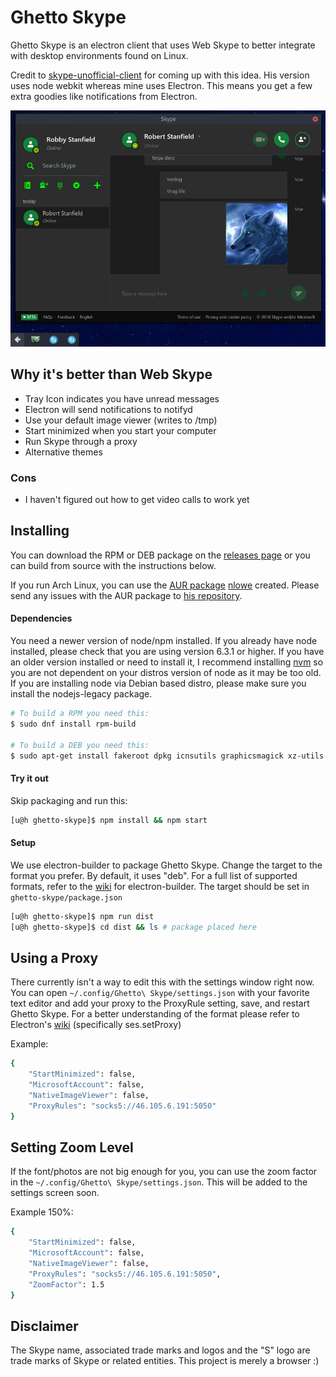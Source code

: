# Ghetto Skype

Ghetto Skype is an electron client that uses Web Skype to better integrate with desktop environments found on Linux.

Credit to [skype-unofficial-client](https://github.com/haskellcamargo/skype-unofficial-client) for coming up with this idea. His version uses node webkit whereas mine uses Electron. This means you get a few extra goodies like notifications from Electron.

![Screenshot](assets/screenshot.png)

## Why it's better than Web Skype
- Tray Icon indicates you have unread messages
- Electron will send notifications to notifyd
- Use your default image viewer (writes to /tmp)
- Start minimized when you start your computer
- Run Skype through a proxy
- Alternative themes

### Cons
- I haven't figured out how to get video calls to work yet

## Installing

You can download the RPM or DEB package on the [releases page](https://github.com/stanfieldr/ghetto-skype/releases)
or you can build from source with the instructions below.

If you run Arch Linux, you can use the [AUR package](https://aur.archlinux.org/packages/ghetto-skype) [nlowe](https://github.com/nlowe)
created. Please send any issues with the AUR package to [his repository](https://github.com/nlowe/aur-ghetto-skype/issues).

#### Dependencies

You need a newer version of node/npm installed. If you already have node installed, please check that you are using version 6.3.1 or higher. If you have an older version installed or need to install it, I recommend installing [nvm](https://github.com/creationix/nvm) so you are not dependent on your distros version of node as it may be too old. If you are installing node via Debian based distro, please make sure you install the nodejs-legacy package.

```bash
# To build a RPM you need this:
$ sudo dnf install rpm-build

# To build a DEB you need this:
$ sudo apt-get install fakeroot dpkg icnsutils graphicsmagick xz-utils build-essential

```

#### Try it out

Skip packaging and run this:
```bash
[u@h ghetto-skype]$ npm install && npm start
```

#### Setup

We use electron-builder to package Ghetto Skype. Change the target to the
format you prefer. By default, it uses "deb". For a full list of supported formats,
refer to the [wiki](https://github.com/electron-userland/electron-builder/wiki/Options#buildlinux) for electron-builder.
The target should be set in `ghetto-skype/package.json`

```bash
[u@h ghetto-skype]$ npm run dist
[u@h ghetto-skype]$ cd dist && ls # package placed here
```

## Using a Proxy

There currently isn't a way to edit this with the settings window right now. You can open `~/.config/Ghetto\ Skype/settings.json` with your favorite text editor and add your proxy to the ProxyRule setting, save, and restart
Ghetto Skype. For a better understanding of the format please refer to Electron's [wiki](https://github.com/electron/electron/blob/master/docs/api/session.md#instance-methods) (specifically ses.setProxy)

Example:
```bash
{
	"StartMinimized": false,
	"MicrosoftAccount": false,
	"NativeImageViewer": false,
	"ProxyRules": "socks5://46.105.6.191:5050"
}
```

## Setting Zoom Level

If the font/photos are not big enough for you, you can use the zoom factor in the `~/.config/Ghetto\ Skype/settings.json`.
This will be added to the settings screen soon.

Example 150%:
```bash
{
	"StartMinimized": false,
	"MicrosoftAccount": false,
	"NativeImageViewer": false,
	"ProxyRules": "socks5://46.105.6.191:5050",
	"ZoomFactor": 1.5
}
```

## Disclaimer
The Skype name, associated trade marks and logos and the "S" logo are trade marks of Skype or related entities. This project is merely a browser :)

